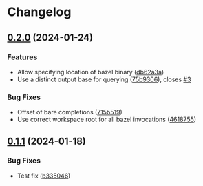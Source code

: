 # Changelog

## [0.2.0](https://github.com/cameron-martin/bazel-lsp/compare/v0.1.1...v0.2.0) (2024-01-24)


### Features

* Allow specifying location of bazel binary ([db62a3a](https://github.com/cameron-martin/bazel-lsp/commit/db62a3ab1dd5f31f497fb54d2e58425239cb814d))
* Use a distinct output base for querying ([75b9306](https://github.com/cameron-martin/bazel-lsp/commit/75b930625cc3f345529a86f5e6d5e4994fc6d426)), closes [#3](https://github.com/cameron-martin/bazel-lsp/issues/3)


### Bug Fixes

* Offset of bare completions ([715b519](https://github.com/cameron-martin/bazel-lsp/commit/715b519747b2e61ffa3cd4fc746309565d8a98d8))
* Use correct workspace root for all bazel invocations ([4618755](https://github.com/cameron-martin/bazel-lsp/commit/4618755175610fd2e5972db5de3c390c1129663a))

## [0.1.1](https://github.com/cameron-martin/bazel-lsp/compare/v0.1.0...v0.1.1) (2024-01-18)


### Bug Fixes

* Test fix ([b335046](https://github.com/cameron-martin/bazel-lsp/commit/b335046f10f8ece1f240e87ca0341cd5d81e0ac5))
